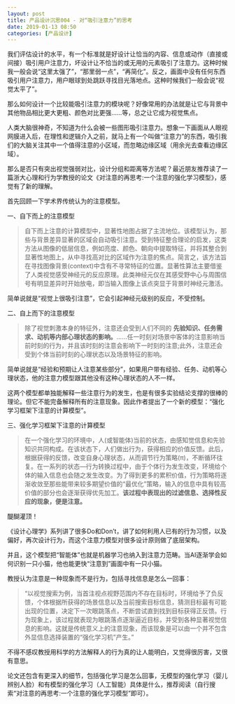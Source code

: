 ```yaml
---
layout: post
title: 产品设计沉思004 - 对“吸引注意力”的思考
date: 2019-01-13 08:50
categories: [产品设计]
---
```


我们评估设计的水平，有一个标准就是好设计让恰当的内容、信息或动作（直接或间接）吸引用户注意力，坏设计让不恰当的或无用的元素吸引了注意力。这种时候我一般会说“这里太强了”，“那里弱一点”，“再简化”。反之，画面中没有任何东西吸引用户注意力，用户眼球到处跳跃寻找目光落地点。这种时候我们一般会说“视觉太平了”。

那么如何设计一个比较能吸引注意力的模块呢？好像常用的办法就是让它与背景中其他物品相比更大更粗、颜色对比更强……等，总之让它成为视觉焦点。

人类大脑很神奇，不知道为什么会被一些图形吸引注意力。想象一下画面从人眼视网膜进入后，在理性和逻辑介入之前，就马上有一个叫做“注意力”的东西，吸引我们的大脑关注其中一个值得注意的小区域，而忽略边缘区域（用余光去查看边缘区域）。

那么是否只有突出视觉强弱对比，设计分组和距离等方法呢？最近朋友推荐读了一篇浙大心理和行为学教授的论文《对注意的再思考:一个注意的强化学习模型》，感觉有了新的理解。

首先回顾一下学术界传统认为的注意模型。

一、自下而上的注意模型

> 自下而上注意的计算模型中，显著性地图占据了主流地位。该模型认为，那些与背景差异显著的区域会自动吸引注意。受到特征整合理论的启发，这类方法从图像的低层信息，例如亮度、颜色、朝向中提取特征，并将其整合到显著性地图上，从中寻找高对比的区域作为注意的焦点。简言之，该方法旨在寻找图像背景(context)中含有不寻常特征的位置。显著性算法主要借鉴了人类视觉感受神经元的反应原理。此类神经元仅在其感受野中心与周围信号有明显差异时开始放电，即当输入图像上该点突显于背景时神经元激活。

简单说就是“视觉上很吸引注意”，它会引起神经元级别的反应，不受控制。

二、自上而下的注意模型

> 除了视觉刺激本身的特征外，注意还会受到人们不同的 **先验知识、任务需求、动机等内部心理状态的影响。**……任一时刻对场景中客体的注意影响当前时刻的行为，并且该时刻的注意会影响下一时刻的注意;此外，注意还会受到个体当前时刻的心理状态以及场景特征的影响。

简单说就是“经验和预期让人注意某些部分”，如果用户带有经验、任务、动机等心理状态，他的注意力模型跟其他没有这种心理状态的人不一样。

这两个模型都单独能解释一些注意行为的发生，也是有很多实验结论支撑的很棒的理论。但它不能完备解释所有的注意现象。因此作者提出了一个新的模型：“强化学习框架下注意的计算模型”。

三、强化学习框架下注意的计算模型

> 在一个强化学习的环境中，人(或智能体)当前的状态，由感知觉信息和先验知识共同构成。在该状态下，人们做出行为，获得相应的价值反馈。此后，根据获得的反馈，改变自身心理状态，从而调节行为策略(π)，不断循环往复。在一系列的状态—行为转换过程中，由于个体行为发生改变，环境给个体的输入信息也会随之发生改变。为了得到更多的累积价值，行为策略将逐渐收敛至那些能带来较多期望价值的“最优化”策略，输入的信息中具有较高价值的部分也会逐渐获得优先加工。**该过程中表现出的过滤信息、选择性反应的现象，便是注意。**

醍醐灌顶！

《设计心理学》系列讲了很多Do和Don’t，讲了如何利用人已有的行为习惯，以及偏好，再次设计行为，而这个注意力模型对很多设计原则做了底层架构。

并且，这个模型把“智能体”也就是机器学习也纳入到注意力范畴。当AI逐渐学会如何识别一只小猫，他也能更快“注意到”画面中有一只小猫。

教授认为注意是一种现象而不是行为，包括寻找信息是怎么一回事：

> “以视觉搜索为例，当首注视点视野范围内不存在目标时，环境给予了负反馈，个体根据所获得的场景信息以及当前搜索目标信息，猜测目标最有可能出现的位置，决定下一次眼跳落点，不断尝试直到找到目标获得正反馈。行为现象上，该过程就表现为眼跳落点逐渐逼近目标，并受到各种显著视觉信息的影响。这就是传统意义上的注意现象，而该现象是可以由一个并不包含外显信息选择装置的“强化学习机”产生。”

不得不感叹教授用科学的方法解释人的行为真的让人能明白，又觉得很厉害，又很有意思。

论文还包含有更深入的细节，包括强化学习是怎么回事，无模型的强化学习（婴儿辨别人脸）和有模型的强化学习（人工智能）具体是什么，推荐阅读（自行搜索“对注意的再思考:一个注意的强化学习模型”即可）。
